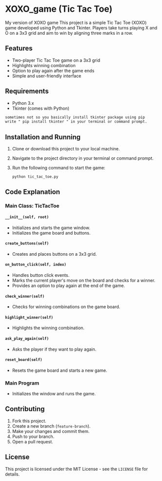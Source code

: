 # XOXO_game (Tic Tac Toe)
My version of XOXO game
This project is a simple Tic Tac Toe (XOXO) game developed using Python and Tkinter. Players take turns playing X and O on a 3x3 grid and aim to win by aligning three marks in a row.

## Features

- Two-player Tic Tac Toe game on a 3x3 grid
- Highlights winning combination
- Option to play again after the game ends
- Simple and user-friendly interface

## Requirements

- Python 3.x
- Tkinter (comes with Python)
```markdown 
sometimes not so you basically install tkinter package using pip 
write " pip install tkinter " in your terminal or command prompt.
```
## Installation and Running

1. Clone or download this project to your local machine.
2. Navigate to the project directory in your terminal or command prompt.
3. Run the following command to start the game:

   ```py
   python tic_tac_toe.py
   ```

## Code Explanation

### Main Class: TicTacToe

#### `__init__(self, root)`

- Initializes and starts the game window.
- Initializes the game board and buttons.

#### `create_buttons(self)`

- Creates and places buttons on a 3x3 grid.

#### `on_button_click(self, index)`

- Handles button click events.
- Marks the current player's move on the board and checks for a winner.
- Provides an option to play again at the end of the game.

#### `check_winner(self)`

- Checks for winning combinations on the game board.

#### `highlight_winner(self)`

- Highlights the winning combination.

#### `ask_play_again(self)`

- Asks the player if they want to play again.

#### `reset_board(self)`

- Resets the game board and starts a new game.

### Main Program

- Initializes the window and runs the game.


## Contributing

1. Fork this project.
2. Create a new branch (`feature-branch`).
3. Make your changes and commit them.
4. Push to your branch.
5. Open a pull request.

## License

This project is licensed under the MIT License - see the `LICENSE` file for details.

